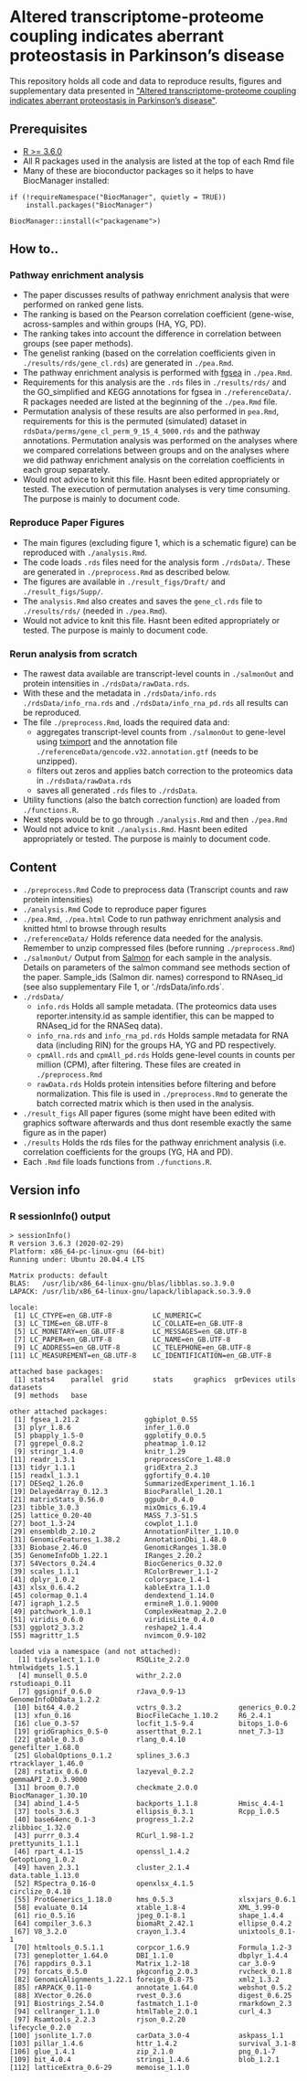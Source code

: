 # Altered transcriptome-proteome coupling indicates aberrant proteostasis in Parkinson’s disease 

This repository holds all code and data to reproduce results, figures and supplementary data presented in ["Altered transcriptome-proteome coupling indicates aberrant proteostasis in Parkinson’s disease"](https://www.cell.com/iscience/fulltext/S2589-0042(23)00002-0?_returnURL=https%3A%2F%2Flinkinghub.elsevier.com%2Fretrieve%2Fpii%2FS2589004223000020%3Fshowall%3Dtrue).



## Prerequisites

* [R >= 3.6.0](https://www.r-project.org/)
* All R packages used in the analysis are listed at the top of each Rmd file
* Many of these are bioconductor packages so it helps to have BiocManager installed:

```
if (!requireNamespace("BiocManager", quietly = TRUE))
    install.packages("BiocManager")

BiocManager::install(<"packagename">)
```

## How to..  

### Pathway enrichment analysis

* The paper discusses results of pathway enrichment analysis that were performed on ranked gene lists.
* The ranking is based on the Pearson correlation coefficient (gene-wise, across-samples and within groups (HA, YG, PD). 
* The ranking takes into account the difference in correlation between groups (see paper methods).
* The genelist ranking (based on the correlation coefficients given in `./results/rds/gene_cl.rds`) are generated in `./pea.Rmd`.
* The pathway enrichment analysis is performed with [fgsea](https://github.com/ctlab/fgsea) in `./pea.Rmd`. 
* Requirements for this analysis are the `.rds` files in `./results/rds/` and the GO_simplified and KEGG annotations for fgsea in `./referenceData/`. R packages needed are listed at the beginning of the `./pea.Rmd` file.  
* Permutation analysis of these results are also performed in `pea.Rmd`, requirements for this is the permuted (simulated) dataset in `rdsData/perms/gene_cl_perm_9_15_4_5000.rds` and the pathway annotations. Permutation analysis was performed on the analyses where we compared correlations between groups and on the analyses where we did pathway enrichment analysis on the correlation coefficients in each group separately.   
* Would not advice to knit this file. Hasnt been edited appropriately or tested. The execution of permutation analyses is very time consuming. The purpose is mainly to document code.

### Reproduce Paper Figures

* The main figures (excluding figure 1, which is a schematic figure) can be reproduced with `./analysis.Rmd`.
* The code loads `.rds` files need for the analysis form `./rdsData/`. These are generated in `./preprocess.Rmd` as described below.
* The figures are available in `./result_figs/Draft/` and `./result_figs/Supp/`.
* The `analysis.Rmd` also creates and saves the `gene_cl.rds` file to `./results/rds/` (needed in `./pea.Rmd`).
* Would not advice to knit this file. Hasnt been edited appropriately or tested. The purpose is mainly to document code.

### Rerun analysis from scratch

* The rawest data available are transcript-level counts in `./salmonOut` and protein intensities in `./rdsData/rawData.rds`.
* With these and the metadata in `./rdsData/info.rds` `./rdsData/info_rna.rds` and `./rdsData/info_rna_pd.rds` all results can be reproduced.
* The file `./preprocess.Rmd`, loads the required data and:
  * aggregates transcript-level counts from `./salmonOut` to gene-level using [tximport](https://bioconductor.org/packages/release/bioc/html/tximport.html) and the annotation file `./referenceData/gencode.v32.annotation.gtf` (needs to be unzipped).
  * filters out zeros and applies batch correction to the proteomics data in `./rdsData/rawData.rds`
  * saves all generated `.rds` files to `./rdsData`.
* Utility functions (also the batch correction function) are loaded from `./functions.R`.
* Next steps would be to go through `./analysis.Rmd` and then `./pea.Rmd`
* Would not advice to knit `./analysis.Rmd`. Hasnt been edited appropriately or tested. The purpose is mainly to document code.

## Content

* `./preprocess.Rmd` Code to preprocess data (Transcript counts and raw protein intensities)
* `./analysis.Rmd` Code to reproduce paper figures 
* `./pea.Rmd`, `./pea.html` Code to run pathway enrichment analysis and knitted html to browse through results
* `./referenceData/` Holds reference data needed for the analysis. Remember to unzip compressed files (before running `./preprocess.Rmd`)
* `./salmonOut/` Output from [Salmon](https://salmon.readthedocs.io/en/latest/salmon.html) for each sample in the analysis. Details on parameters of the salmon command see methods section of the paper. Sample_ids (Salmon dir. names) correspond to RNAseq_id (see also supplementary File 1, or './rdsData/info.rds`.
* `./rdsData/` 
  * `info.rds` Holds all sample metadata. (The proteomics data uses reporter.intensity.id as sample identifier, this can be mapped to RNAseq_id for the RNASeq data).
  * `info_rna.rds` and `info_rna_pd.rds` Holds sample metadata for RNA data (including RIN) for the groups HA, YG and PD respectively. 
  * `cpmAll.rds` and `cpmAll_pd.rds` Holds gene-level counts in counts per million (CPM), after filtering. These files are created in `./preprocess.Rmd`
  * `rawData.rds` Holds protein intensities before filtering and before normalization. This file is used in `./preprocess.Rmd` to generate the batch corrected matrix which is then used in the analysis.
* `./result_figs` All paper figures (some might have been edited with graphics software afterwards and thus dont resemble exactly the same figure as in the paper)
* `./results` Holds the rds files for the pathway enrichment analysis (i.e. correlation coefficients for the groups (YG, HA and PD).
* Each `.Rmd` file loads functions from `./functions.R`. 

## Version info 

### R sessionInfo() output  

```
> sessionInfo()
R version 3.6.3 (2020-02-29)
Platform: x86_64-pc-linux-gnu (64-bit)
Running under: Ubuntu 20.04.4 LTS

Matrix products: default
BLAS:   /usr/lib/x86_64-linux-gnu/blas/libblas.so.3.9.0
LAPACK: /usr/lib/x86_64-linux-gnu/lapack/liblapack.so.3.9.0

locale:
 [1] LC_CTYPE=en_GB.UTF-8          LC_NUMERIC=C
 [3] LC_TIME=en_GB.UTF-8           LC_COLLATE=en_GB.UTF-8
 [5] LC_MONETARY=en_GB.UTF-8       LC_MESSAGES=en_GB.UTF-8
 [7] LC_PAPER=en_GB.UTF-8          LC_NAME=en_GB.UTF-8
 [9] LC_ADDRESS=en_GB.UTF-8        LC_TELEPHONE=en_GB.UTF-8
[11] LC_MEASUREMENT=en_GB.UTF-8    LC_IDENTIFICATION=en_GB.UTF-8

attached base packages:
 [1] stats4    parallel  grid      stats     graphics  grDevices utils     datasets
 [9] methods   base

other attached packages:
 [1] fgsea_1.21.2                ggbiplot_0.55
 [3] plyr_1.8.6                  infer_1.0.0
 [5] pbapply_1.5-0               ggplotify_0.0.5
 [7] ggrepel_0.8.2               pheatmap_1.0.12
 [9] stringr_1.4.0               knitr_1.29
[11] readr_1.3.1                 preprocessCore_1.48.0
[13] tidyr_1.1.1                 gridExtra_2.3
[15] readxl_1.3.1                ggfortify_0.4.10
[17] DESeq2_1.26.0               SummarizedExperiment_1.16.1
[19] DelayedArray_0.12.3         BiocParallel_1.20.1
[21] matrixStats_0.56.0          ggpubr_0.4.0
[23] tibble_3.0.3                mixOmics_6.19.4
[25] lattice_0.20-40             MASS_7.3-51.5
[27] boot_1.3-24                 cowplot_1.1.0
[29] ensembldb_2.10.2            AnnotationFilter_1.10.0
[31] GenomicFeatures_1.38.2      AnnotationDbi_1.48.0
[33] Biobase_2.46.0              GenomicRanges_1.38.0
[35] GenomeInfoDb_1.22.1         IRanges_2.20.2
[37] S4Vectors_0.24.4            BiocGenerics_0.32.0
[39] scales_1.1.1                RColorBrewer_1.1-2
[41] dplyr_1.0.2                 colorspace_1.4-1
[43] xlsx_0.6.4.2                kableExtra_1.1.0
[45] colormap_0.1.4              dendextend_1.14.0
[47] igraph_1.2.5                ermineR_1.0.1.9000
[49] patchwork_1.0.1             ComplexHeatmap_2.2.0
[51] viridis_0.6.0               viridisLite_0.4.0
[53] ggplot2_3.3.2               reshape2_1.4.4
[55] magrittr_1.5                nvimcom_0.9-102

loaded via a namespace (and not attached):
  [1] tidyselect_1.1.0         RSQLite_2.2.0            htmlwidgets_1.5.1
  [4] munsell_0.5.0            withr_2.2.0              rstudioapi_0.11
  [7] ggsignif_0.6.0           rJava_0.9-13             GenomeInfoDbData_1.2.2
 [10] bit64_4.0.2              vctrs_0.3.2              generics_0.0.2
 [13] xfun_0.16                BiocFileCache_1.10.2     R6_2.4.1
 [16] clue_0.3-57              locfit_1.5-9.4           bitops_1.0-6
 [19] gridGraphics_0.5-0       assertthat_0.2.1         nnet_7.3-13
 [22] gtable_0.3.0             rlang_0.4.10             genefilter_1.68.0
 [25] GlobalOptions_0.1.2      splines_3.6.3            rtracklayer_1.46.0
 [28] rstatix_0.6.0            lazyeval_0.2.2           gemmaAPI_2.0.3.9000
 [31] broom_0.7.0              checkmate_2.0.0          BiocManager_1.30.10
 [34] abind_1.4-5              backports_1.1.8          Hmisc_4.4-1
 [37] tools_3.6.3              ellipsis_0.3.1           Rcpp_1.0.5
 [40] base64enc_0.1-3          progress_1.2.2           zlibbioc_1.32.0
 [43] purrr_0.3.4              RCurl_1.98-1.2           prettyunits_1.1.1
 [46] rpart_4.1-15             openssl_1.4.2            GetoptLong_1.0.2
 [49] haven_2.3.1              cluster_2.1.4            data.table_1.13.0
 [52] RSpectra_0.16-0          openxlsx_4.1.5           circlize_0.4.10
 [55] ProtGenerics_1.18.0      hms_0.5.3                xlsxjars_0.6.1
 [58] evaluate_0.14            xtable_1.8-4             XML_3.99-0
 [61] rio_0.5.16               jpeg_0.1-8.1             shape_1.4.4
 [64] compiler_3.6.3           biomaRt_2.42.1           ellipse_0.4.2
 [67] V8_3.2.0                 crayon_1.3.4             unixtools_0.1-1
 [70] htmltools_0.5.1.1        corpcor_1.6.9            Formula_1.2-3
 [73] geneplotter_1.64.0       DBI_1.1.0                dbplyr_1.4.4
 [76] rappdirs_0.3.1           Matrix_1.2-18            car_3.0-9
 [79] forcats_0.5.0            pkgconfig_2.0.3          rvcheck_0.1.8
 [82] GenomicAlignments_1.22.1 foreign_0.8-75           xml2_1.3.2
 [85] rARPACK_0.11-0           annotate_1.64.0          webshot_0.5.2
 [88] XVector_0.26.0           rvest_0.3.6              digest_0.6.25
 [91] Biostrings_2.54.0        fastmatch_1.1-0          rmarkdown_2.3
 [94] cellranger_1.1.0         htmlTable_2.0.1          curl_4.3
 [97] Rsamtools_2.2.3          rjson_0.2.20             lifecycle_0.2.0
[100] jsonlite_1.7.0           carData_3.0-4            askpass_1.1
[103] pillar_1.4.6             httr_1.4.2               survival_3.1-8
[106] glue_1.4.1               zip_2.1.0                png_0.1-7
[109] bit_4.0.4                stringi_1.4.6            blob_1.2.1
[112] latticeExtra_0.6-29      memoise_1.1.0
```
 
